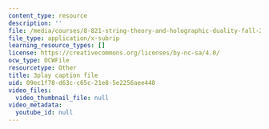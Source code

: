 ```yaml
---
content_type: resource
description: ''
file: /media/courses/8-821-string-theory-and-holographic-duality-fall-2014/09ec1f78d63cc65c21e85e2256aee448_WPuDh61Lkpg.srt
file_type: application/x-subrip
learning_resource_types: []
license: https://creativecommons.org/licenses/by-nc-sa/4.0/
ocw_type: OCWFile
resourcetype: Other
title: 3play caption file
uid: 09ec1f78-d63c-c65c-21e8-5e2256aee448
video_files:
  video_thumbnail_file: null
video_metadata:
  youtube_id: null
---
```

